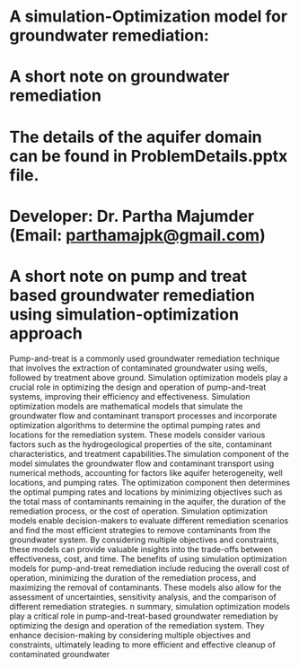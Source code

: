 # A simulation-Optimization model for groundwater remediation:
# A short note on groundwater remediation


# The details of the aquifer domain can be found in ProblemDetails.pptx file.
# Developer: Dr. Partha Majumder (Email: parthamajpk@gmail.com)

# A short note on pump and treat based groundwater remediation using simulation-optimization approach
Pump-and-treat is a commonly used groundwater remediation technique that involves the extraction of contaminated groundwater using wells, followed by treatment above ground. Simulation optimization models play a crucial role in optimizing the design and operation of pump-and-treat systems, improving their efficiency and effectiveness. Simulation optimization models are mathematical models that simulate the groundwater flow and contaminant transport processes and incorporate optimization algorithms to determine the optimal pumping rates and locations for the remediation system. These models consider various factors such as the hydrogeological properties of the site, contaminant characteristics, and treatment capabilities.The simulation component of the model simulates the groundwater flow and contaminant transport using numerical methods, accounting for factors like aquifer heterogeneity, well locations, and pumping rates. The optimization component then determines the optimal pumping rates and locations by minimizing objectives such as the total mass of contaminants remaining in the aquifer, the duration of the remediation process, or the cost of operation. Simulation optimization models enable decision-makers to evaluate different remediation scenarios and find the most efficient strategies to remove contaminants from the groundwater system. By considering multiple objectives and constraints, these models can provide valuable insights into the trade-offs between effectiveness, cost, and time. The benefits of using simulation optimization models for pump-and-treat remediation include reducing the overall cost of operation, minimizing the duration of the remediation process, and maximizing the removal of contaminants. These models also allow for the assessment of uncertainties, sensitivity analysis, and the comparison of different remediation strategies. n summary, simulation optimization models play a critical role in pump-and-treat-based groundwater remediation by optimizing the design and operation of the remediation system. They enhance decision-making by considering multiple objectives and constraints, ultimately leading to more efficient and effective cleanup of contaminated groundwater
